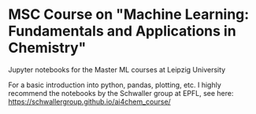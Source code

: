 # MSC Course on  "Machine Learning: Fundamentals and Applications in Chemistry"

Jupyter notebooks for the Master ML courses at Leipzig University


For a basic introduction into python, pandas, plotting, etc. I highly recommend the notebooks by the Schwaller group at EPFL, see here: https://schwallergroup.github.io/ai4chem_course/
